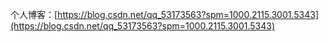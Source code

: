 个人博客：[https://blog.csdn.net/qq_53173563?spm=1000.2115.3001.5343](https://blog.csdn.net/qq_53173563?spm=1000.2115.3001.5343)